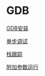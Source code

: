 # GDB

[GDB安装](GDB安装/GDB安装.md "GDB安装")

[单步调试](单步调试/单步调试.md "单步调试")

[栈跟踪](栈跟踪/栈跟踪.md "栈跟踪")

[附加参数运行](附加参数运行/附加参数运行.md "附加参数运行")
